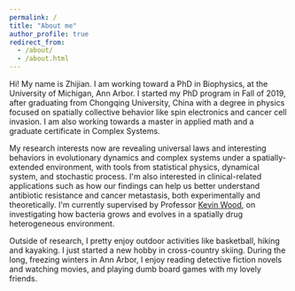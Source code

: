```yaml
---
permalink: /
title: "About me"
author_profile: true
redirect_from: 
  - /about/
  - /about.html
---
```


Hi! My name is Zhijian. I am working toward a PhD in Biophysics, at the University of Michigan, Ann Arbor. I started my PhD program in Fall of 2019, after graduating from Chongqing University, China with a degree in physics focused on spatially collective behavior like spin electronics and cancer cell invasion. I am also working towards a master in applied math and a graduate certificate in Complex Systems.

 My research interests now are revealing universal laws and interesting behaviors in evolutionary dynamics and complex systems under a spatially-extended environment, with tools from statistical physics, dynamical system, and stochastic process. I'm also interested in clinical-related applications such as how our findings can help us better understand antibiotic resistance and cancer metastasis, both experimentally and theoretically. I'm currently supervised by Professor [Kevin Wood](https://lsa.umich.edu/biophysics/people/core-faculty/kbwood.html), on investigating how bacteria grows and evolves in a spatially drug heterogeneous environment.

Outside of research, I pretty enjoy outdoor activities like basketball, hiking and kayaking. I just started a new hobby in cross-country skiing. During the long, freezing winters in Ann Arbor, I enjoy reading detective fiction novels and watching movies, and playing dumb board games with my lovely friends.